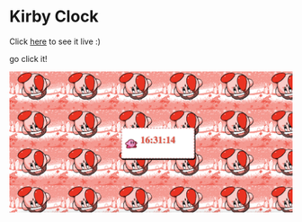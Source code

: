 <h1>Kirby Clock</h1>

<p>Click <a href="https://kirbyclock.netlify.app/">here</a> to see it live :)</p>
<a> go click it!</a>

![Alt Text](/img/kirbyclock.png)
